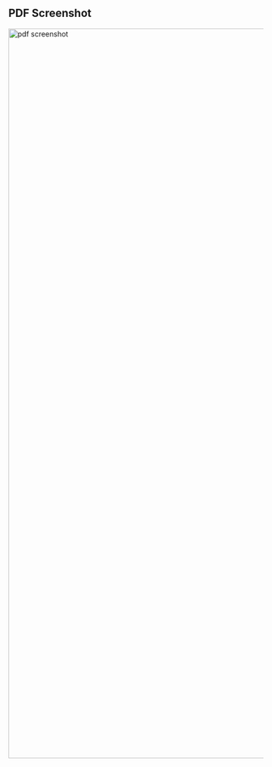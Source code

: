## PDF Screenshot

<img width="1440" alt="pdf screenshot" src="https://user-images.githubusercontent.com/6687820/56997302-ee764080-6bc4-11e9-9a96-d76d22cd2719.png">